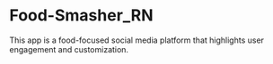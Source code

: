# Food-Smasher_RN
This app is a food-focused social media platform that highlights user engagement and customization.

